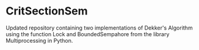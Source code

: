 # CritSectionSem
Updated repository containing two implementations of Dekker's Algorithm using the function Lock and BoundedSempahore from the library Multiprocessing in Python.
